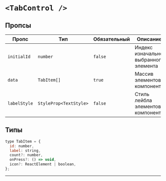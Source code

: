 # `<TabControl />`

## Пропсы

| Пропс        | Тип                    | Обязательный | Описание                              |
| ------------ | ---------------------- | ------------ | ------------------------------------- |
| `initialId`  | `number`               | `false`      | Индекс изначально выбранного элемента |
| `data`       | `TabItem[]`            | `true`       | Массив элементов компонента           |
| `labelStyle` | `StyleProp<TextStyle>` | `false`      | Стиль лейбла элементов компонента     |

## Типы

```js
type TabItem = {
  id: number,
  label: string,
  count?: number,
  onPress?: () => void,
  icon?: ReactElement | boolean,
};
```

---
